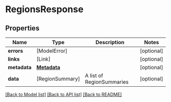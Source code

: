 # RegionsResponse

## Properties
Name | Type | Description | Notes
------------ | ------------- | ------------- | -------------
**errors** | [ModelError] |  | [optional] 
**links** | [Link] |  | [optional] 
**metadata** | [**Metadata**](Metadata.md) |  | [optional] 
**data** | [RegionSummary] | A list of RegionSummaries | [optional] 

[[Back to Model list]](../README.md#documentation-for-models) [[Back to API list]](../README.md#documentation-for-api-endpoints) [[Back to README]](../README.md)


